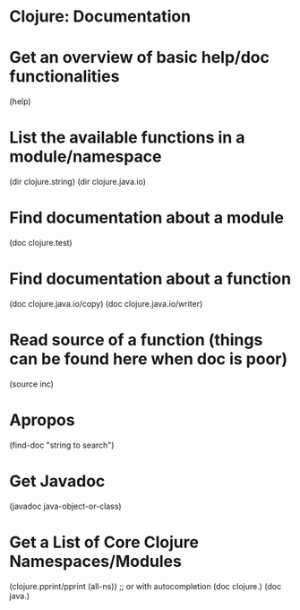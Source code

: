 # Clojure: Documentation

# Get an overview of basic help/doc functionalities
(help)

# List the available functions in a module/namespace
(dir clojure.string)
(dir clojure.java.io)

# Find documentation about a module
(doc clojure.test)

# Find documentation about a function
(doc clojure.java.io/copy)
(doc clojure.java.io/writer)

# Read source of a function (things can be found here when doc is poor)
(source inc)

# Apropos
(find-doc "string to search")

# Get Javadoc
(javadoc java-object-or-class)

# Get a List of Core Clojure Namespaces/Modules
(clojure.pprint/pprint (all-ns))
;; or with autocompletion
(doc clojure.<TAB><TAB>)
(doc java.<TAB><TAB>)


